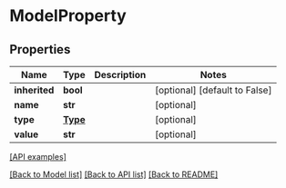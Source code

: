 # ModelProperty

## Properties
Name | Type | Description | Notes
------------ | ------------- | ------------- | -------------
**inherited** | **bool** |  | [optional] [default to False]
**name** | **str** |  | [optional] 
**type** | [**Type**](Type.md) |  | [optional] 
**value** | **str** |  | [optional] 

[[API examples]](http://devopshq.github.io/teamcity/teamcity_models/ModelProperty.html)

[[Back to Model list]](../README.md#documentation-for-models) [[Back to API list]](../README.md#documentation-for-api-endpoints) [[Back to README]](../README.md)


